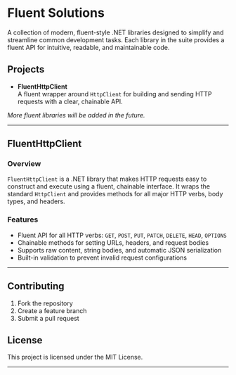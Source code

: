 # Fluent Solutions

A collection of modern, fluent-style .NET libraries designed to simplify and streamline common development tasks. Each library in the suite provides a fluent API for intuitive, readable, and maintainable code.

## Projects

- **FluentHttpClient**  
  A fluent wrapper around `HttpClient` for building and sending HTTP requests with a clear, chainable API.

_More fluent libraries will be added in the future._

---

## FluentHttpClient

### Overview

`FluentHttpClient` is a .NET library that makes HTTP requests easy to construct and execute using a fluent, chainable interface. It wraps the standard `HttpClient` and provides methods for all major HTTP verbs, body types, and headers.

### Features

- Fluent API for all HTTP verbs: `GET`, `POST`, `PUT`, `PATCH`, `DELETE`, `HEAD`, `OPTIONS`
- Chainable methods for setting URLs, headers, and request bodies
- Supports raw content, string bodies, and automatic JSON serialization
- Built-in validation to prevent invalid request configurations

---

## Contributing

1. Fork the repository
2. Create a feature branch
3. Submit a pull request

## License

This project is licensed under the MIT License.

---
